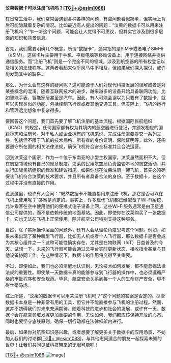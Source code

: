 **汶莱数据卡可以注册飞机吗？[[TG💪+ @esim1088](https://t.me/s/esim1088)]**

在日常生活中，我们常常会遇到各种各样的问题，有些问题看似简单，但实际上背后可能隐藏着复杂的情况。比如最近有人提出的问题：“汶莱的数据卡可以用来注册飞机吗？”乍一听这个问题，可能会让人觉得不可思议，但其实它涉及到很多层面的知识和背景信息。

首先，我们需要明确几个概念。所谓“数据卡”，通常指的是SIM卡或者电子SIM卡（eSIM）。这些卡片主要用于手机、平板电脑等移动设备上，用于连接网络并提供通信服务。而“注册飞机”则是一个完全不同的领域，涉及到航空器的所有权登记以及相关的法律程序。这两者看起来似乎风马牛不相及，但如果我们深入探讨，或许能发现其中的联系。

那么，为什么会有这样的疑问呢？这可能源于人们对现代科技发展的误解或者是对某些概念的混淆。随着互联网技术的进步，越来越多的设备开始具备联网功能，比如智能手表、智能家居甚至是汽车。因此，有人可能会误以为只要有了数据卡，就可以实现类似的功能，包括控制飞行器或者其他交通工具。但实际上，飞机的运行和管理远比想象中复杂得多。

要回答这个问题，我们首先要了解飞机注册的基本流程。根据国际民航组织（ICAO）的规定，任何国家都有权为其境内的航空器进行登记，并颁发相应的国籍标志和注册号。对于私人或企业拥有的飞机来说，完成注册需要提交一系列文件，包括但不限于飞机的技术规格、所有者的身份证明、保险证明等。此外，还需要遵守所在国的相关法律法规，确保飞机符合安全标准并且合法运营。

回到汶莱这个国家，作为一个位于东南亚的小型主权国家，汶莱虽然面积不大，但在航空领域也有自己的规章制度。汶莱的民用航空局负责监管本地的航空活动，并执行国际民航组织的标准和建议措施。如果你想在汶莱注册一架飞机，首先必须确保该飞机符合汶莱的技术要求，并且所有者具备合法的身份。至于数据卡，在这个过程中并没有直接的作用。

说到这里，也许有人会问：“既然数据卡不能直接用来注册飞机，那它是否可以在飞机上使用呢？”答案是肯定的。事实上，许多现代飞机都已经配备了Wi-Fi系统，允许乘客在空中使用他们的便携式电子设备上网。这些Wi-Fi服务通常是由卫星通信公司提供的，而不是依赖传统的地面基站。因此，即使你在汶莱购买了一张数据卡，它也无法在飞机上正常使用，除非航空公司特别支持这种服务。

当然，除了实际操作层面的问题外，还有人会从理论角度思考这个问题。例如，如果未来出现了某种新型飞行器，比如无人机或者个人飞行器，那么数据卡是否会成为其核心组件之一？这种可能性确实存在，尤其是在物联网（IoT）日益普及的今天。试想一下，未来的飞行器可能会通过云平台实时更新状态、接收指令甚至与其他设备协同工作。在这种情况下，数据卡的作用将变得至关重要。

不过，即便如此，我们也必须清醒地认识到，无论技术如何发展，都不能忽视法律法规的重要性。即使某一天数据卡真的能够参与到飞行器的操作中，也必须遵循严格的审批程序和安全规范。毕竟，航空安全关系到每一个人的生命财产安全，容不得丝毫马虎。

综上所述，“汶莱的数据卡可以用来注册飞机吗？”这个问题的答案是否定的。尽管数据卡本身是一种非常有用的工具，但它并不能直接参与飞机的注册过程。然而，这并不妨碍我们对未来充满期待。随着科技的进步和社会的发展，或许有一天，数据卡会在航空领域发挥更加重要的作用。无论如何，我们都应该保持开放的心态，同时也要坚守底线原则，确保一切行动都在法律框架内进行。

最后，如果你对航空知识感兴趣，或者想要了解更多关于数据卡的应用场景，不妨加入我们的讨论群[[TG💪+ @esim1088](https://t.me/s/esim1088)]，与其他志同道合的朋友一起探索未知的世界！让我们共同见证科技带来的无限可能吧！

[[TG💪+ @esim1088](https://t.me/s/esim1088) ![Image](https://i.postimg.cc/4NQfJmqS/Snipaste-2025-05-13-00-14-12.png)]